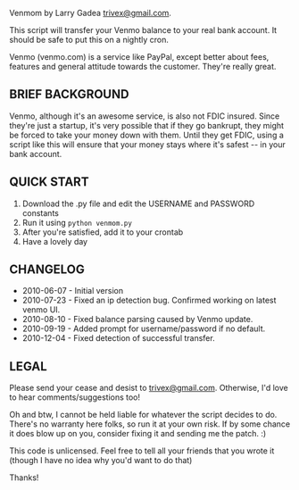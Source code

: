 Venmom by Larry Gadea <trivex@gmail.com>.

This script will transfer your Venmo balance to your real bank account. It should be 
safe to put this on a nightly cron.

Venmo (venmo.com) is a service like PayPal, except better about fees, features and 
general attitude towards the customer. They're really great.


BRIEF BACKGROUND
----------------

Venmo, although it's an awesome service, is also not FDIC insured. Since they're
just a startup, it's very possible that if they go bankrupt, they might be forced to 
take your money down with them. Until they get FDIC, using a script like this will 
ensure that your money stays where it's safest -- in your bank account.


QUICK START
-----------

1.  Download the .py file and edit the USERNAME and PASSWORD constants
2.  Run it using `python venmom.py`
3.  After you're satisfied, add it to your crontab
4.  Have a lovely day

CHANGELOG
---------

- 2010-06-07 - Initial version
- 2010-07-23 - Fixed an ip detection bug. Confirmed working on latest venmo UI.
- 2010-08-10 - Fixed balance parsing caused by Venmo update.
- 2010-09-19 - Added prompt for username/password if no default.
- 2010-12-04 - Fixed detection of successful transfer.

LEGAL
-----

Please send your cease and desist to trivex@gmail.com. Otherwise, I'd love to hear 
comments/suggestions too!

Oh and btw, I cannot be held liable for whatever the script decides to do. There's no
warranty here folks, so run it at your own risk. If by some chance it does blow up on
you, consider fixing it and sending me the patch. :)

This code is unlicensed. Feel free to tell all your friends that you wrote it (though
I have no idea why you'd want to do that)

Thanks!
